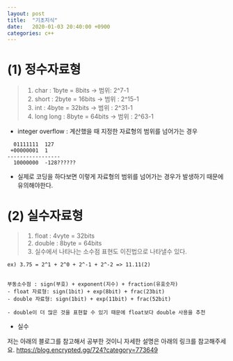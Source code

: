 ```yaml
---
layout: post
title:  "기초지식"
date:   2020-01-03 20:40:00 +0900
categories: c++
--- 
```


# (1) 정수자료형

> 1. char : 1byte = 8bits -> 범위: 2^7-1
> 2. short : 2byte = 16bits -> 범위 : 2^15-1
> 3. int : 4byte = 32bits -> 범위 : 2^31-1
> 4. long long : 8byte = 64bits -> 범위 : 2^63-1

* integer overflow : 계산했을 때 지정한 자료형의 범위를 넘어가는 경우

```
  01111111  127
 +00000001  1
-----------------
  10000000  -128??????
```

* 실제로 코딩을 하다보면 이렇게 자료형의 범위를 넘어가는 경우가 발생하기 때문에 유의해야한다. 

# (2) 실수자료형

> 1. float : 4vyte = 32bits 
> 2. double : 8byte = 64bits
> 3. 실수에서 나타나는 소수점 표현도 이진법으로 나타낼수 있다.
```
ex) 3.75 = 2^1 + 2^0 + 2^-1 + 2^-2 => 11.11(2)


부동소수점 : sign(부호) + exponent(지수) + fraction(유효숫자)
- float 자료형: sign(1bit) + exp(8bit) + frac(23bit) 
- double 자료형: sign(1bit) + exp(11bit) + frac(52bit) 

- double이 더 많은 것을 표현할 수 있기 때문에 float보다 double 사용을 추천
```

* 실수 



저는 아래의 블로그를 참고해서 공부한 것이니 자세한 설명은 아래의 링크를 참고해주세요.
https://blog.encrypted.gg/724?category=773649

